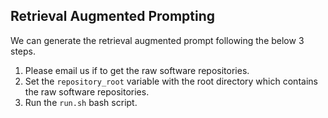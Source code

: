 ## Retrieval Augmented Prompting

We can generate the retrieval augmented prompt following the below 3 steps.

1. Please email us if to get the raw software repositories.
2. Set the `repository_root` variable with the root directory which contains the raw software repositories.
3. Run the `run.sh` bash script.